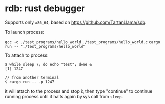 # rdb: rust debugger

Supports only `x86_64`, based on https://github.com/TartanLlama/sdb.

To launch process:

`gcc -o ./test_programs/hello_world ./test_programs/hello_world.c`
`cargo run -- "./test_programs/hello_world"`

To attach to process:

```
$ while sleep 7; do echo "test"; done &
[1] 1247

// from another terminal
$ cargo run -- -p 1247
```
it will attach to the process and stop it, then type "continue" to continue running process until it halts again by sys call from `sleep`.
